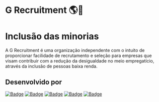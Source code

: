 #  G Recruitment 🌎💼

# Inclusão das minorias 

A G Recruitment é uma organização independente com o intuito de proporcionar facilidade de recrutamento e seleção para empresas que visam contribuir com a redução da desigualdade no meio empregatício, através da inclusão de pessoas baixa renda.

## Desenvolvido por

[![Badge](https://img.shields.io/badge/-Camila-purple?style=flat-square&labelColor=black&logo=github&logoColor=white&link=https://github.com/camila-santos-ferreira)](https://github.com/camila-santos-ferreira)
[![Badge](https://img.shields.io/badge/-Felipe-purple?style=flat-square&labelColor=black&logo=github&logoColor=white&link=https://github.com/FELIPECOXTA)](https://github.com/FELIPECOXTA)
[![Badge](https://img.shields.io/badge/-Leonardo-purple?style=flat-square&labelColor=black&logo=github&logoColor=white&link=https://github.com/LeooSato)](https://github.com/LeooSato)
[![Badge](https://img.shields.io/badge/-Milena-purple?style=flat-square&labelColor=black&logo=github&logoColor=white&link=https://github.com/micouti)](https://github.com/micouti)
[![Badge](https://img.shields.io/badge/-Vinicius-purple?style=flat-square&labelColor=black&logo=github&logoColor=white&link=https://github.com/ViniciusMarquesp)](https://github.com/ViniciusMarquesp)
